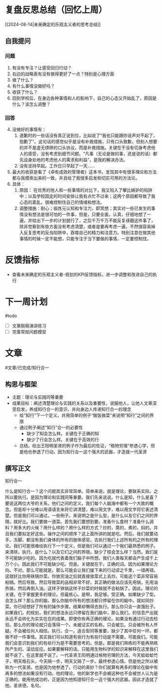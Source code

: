 # 复盘反思总结（回忆上周）

[[2024-08-14|未来确定的乐观主义者的思考总结]] 

## 自我提问
### 问题

1. 有没有专注？让感受回归行动？
2. 右边的战略表有没有做得更好了一点？特别是心理方面
3. 做了什么？
4. 有什么事情没做好吗？
5. 收获了什么？
6. 回到学校后，在身边各种事情和人的影响下，自己的心态又开始乱了，原因是什么？该怎么调整？

### 回答 

4. 没做好的事情有：
	1. 道歉时的一些话没有真正说到位，比如说了“我也只能跟你说声对不起了，抱歉了”。这句话的感觉似乎是没有补救措施，只有口头致歉，但别人想要的并不是虚无缥缈的口头协议，而是补救措施。关键在于没有切身考虑他人的感受，没有考虑到细节问题。“凡事（无论是做的事，还是说的话）都先设身处地的考虑他人的需求和利益“，是我的解决办法。
	2. 没有坚持早起。工作日只早起了一天……
5. 最大的收获是看了《卓有成效的管理者》这本书，发现其中有很多理论和方法都与我摸索出来的一致，并且给了我很多启发和切实可用的方法论。
6. 具体：
	1. 原因： 在优秀的他人和一些事情的对比下，我又陷入了攀比嫉妒的陷阱中；以及学校固定的时间安排让我有点忙不过来；这两个原因都导致了我心态的紊乱，很难控制住自己的情绪和想法。
	2. 调整措施：耐心；锻炼元认知和专注力，即冥想；其实对一些已发生的事情没有想法是很可怕的一件事，但是，只要全面，认真，仔细地想了一遍，并给出下一步的计划就行了，之后千万千万不能反复琢磨这件事了，除非觉察到有些方面没有考虑清楚，或者是要再考虑一遍，不然很容易掉入反复思考的反刍陷阱中，吞噬自己的精力和注意力。特别注意在做其他事情的时候一定不能想，只能专注于当下要做的事情，一定要控制住。

# 反馈指标

- 查看未来确定的乐观主义者-规划的KPI反馈指标，进一步调整和改进自己的执行

# 下一周计划
#todo 

- [ ] 文章脱稿演讲练习
- [ ] 完善常规问题模型

# 文章
#文章/已完成/知行合一
## 构思与框架

- 主题：理论与实践同等重要
- 成果目标：阐述清楚理论与实践的关系以及重要性，说服他人，让他人文章深受启发，养成知行合一的意识，并向身边人传递知行合一的理念
	- 给“知行”下一个定义，并用简单的例子“做饭做菜”来说明“知行”之间的界限
	- 通过例子阐述“知行”合一的必要性
		- 缺少了知会怎么样。关键在于正确的知
		- 缺少了行会怎么样。关键在于高效的行
	- 总结。给出王阳明圣贤的例子作为最后的佐证，“格物穷理”参透心学，但是他也参透了行动，因为知行合一这个强大的武器，才造就一代圣贤

## 撰写正文

知行合一

什么是知行合一？这个问题其实非常简单。简单来说。就是理论，要联系实际。之所以要执行。是因为理论和实践同等重要。我们先来说说。什么是知，什么是喜？要说这两位大爷的关系。他们之间的定义。我们每个人脑海中都有一个大致的概念。但是却十分难以用语语言来将它讲清楚，难以用文字，难以用文字将它表述清楚。但是我们可以通过。一些例子。来说明之是什么型，是什么以及它们之间的界限。就好比。我们要做一道菜。首先我们要想到要。准备什么食材？准备什么调料？用多大的火候？用什么样的？用什么样的方式？炒的，蒸的，煮的，焖的。并且我们要拟定好这些。操作之间的顺序？这上面所讲的就是吃。然后。我们就要动手。冻脚。都没有我们身体的所有的肢体感官。去执行我们上述所有的之所有的理论。我们可能很难给执行下一个定义，但是我们可以通过一个我们最熟悉的例子。来清除，执行。是什么？以及它们之间的界限。缺少了枝会怎么样？当然。我们是不可能缺少吃的。因为吃就代表着我们脑子中所想。我们人类每天都会产生成千上万个小。因此我们不可能缺少吃。但是。关键就在于。正确的词。因为如果理论方向。不对。那么可能就是。那么可能会让我们接下来的行动谬之千里，一错再错。这就好比你用铁锅炒菜。你放完油之后就直接放菜式上去炒。可能这个菜非常容易粘锅。然后导致。然后导致菜的品相非常不好。其正确的做法应该先用锅，先用油热锅，然后再倒入油。这样子铁锅这样子炒菜的时候就不会粘锅了。因此。理论的关键。在于掌握更多的理论。但最核心。是啊，我足够。受正确。如果缺少了型。会怎么样？那么你的脑，那么你脑中所有的想法都只停留在你的脑中。就如同炒菜。你已经想好了所有的操作步骤。结果却懒得去执行。那么你只会一直饿肚子。如果我们。的规划，我们的想法永远只停留在我们脑中，那么我们。的信息产出就永远不会转化为实实在在的成果。即使你有再正确的理论。如果没有通过行动去检验。那么你的理论就只会落得一个。未被证实的名称。只会被忘。只会被所有人怀疑。不会被任何人相信。执行。合一。适合型同等重要，缺少了其中任何一环。都做不好一件事情。其实我们可以知道有些行为有些行动是不需要。可能我们。可能我们会意识到我们的有些行为是不需要思考的。但是。那是我们熟练的不能再熟练所产生的。滚动反应。如果要解释的话。只能用生物科学的知识来解释在这里我们就不说了，在这里就不说了。一代圣贤王阳明通过格物穷理的方法，今天蛤蛤蛤竹子，明天格石头，今天隔一步，明天又隔了一步。最终参透心情。但是他之所以被称为一代圣贤。也是因为他参透了。行动的奥妙？你们就算有再多的理论在脑中有再多的想法如果没有行动。他的理论，他的新学也不会被这种也不会被世人认为是正确的。能用他成功的，正是因为他知道知行合一这个强大的武器。因此才造就了他。圣贤德。名句。












